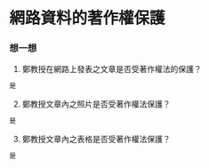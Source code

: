 # 網路資料的著作權保護
### 想一想

1. 鄭教授在網路上發表之文章是否受著作權法的保護？
```bash
是
```

2. 鄭教授文章內之照片是否受著作權法保護？
```bash
是
```

3. 鄭教授文章內之表格是否受著作權法保護？
```bash
是
```